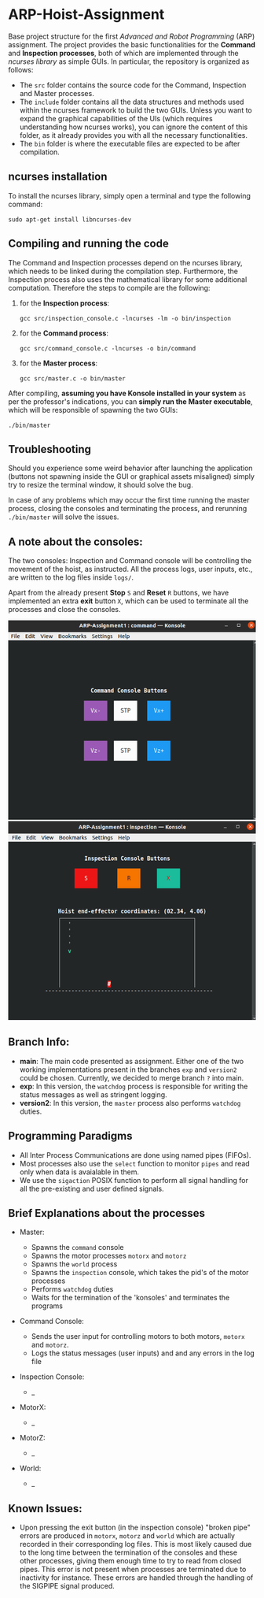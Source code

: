# ARP-Hoist-Assignment
Base project structure for the first *Advanced and Robot Programming* (ARP) assignment.
The project provides the basic functionalities for the **Command** and **Inspection processes**, both of which are implemented through the *ncurses library* as simple GUIs. In particular, the repository is organized as follows:
- The `src` folder contains the source code for the Command, Inspection and Master processes.
- The `include` folder contains all the data structures and methods used within the ncurses framework to build the two GUIs. Unless you want to expand the graphical capabilities of the UIs (which requires understanding how ncurses works), you can ignore the content of this folder, as it already provides you with all the necessary functionalities.
- The `bin` folder is where the executable files are expected to be after compilation.

## ncurses installation
To install the ncurses library, simply open a terminal and type the following command:
```console
sudo apt-get install libncurses-dev
```

## Compiling and running the code
The Command and Inspection processes depend on the ncurses library, which needs to be linked during the compilation step. Furthermore, the Inspection process also uses the mathematical library for some additional computation. Therefore the steps to compile are the following:
1. for the **Inspection process**:
	```console
	gcc src/inspection_console.c -lncurses -lm -o bin/inspection
	```
2. for the **Command process**:
	```console
	gcc src/command_console.c -lncurses -o bin/command
	```
3. for the **Master process**:
	```console
	gcc src/master.c -o bin/master
	```

After compiling, **assuming you have Konsole installed in your system** as per the professor's indications, you can **simply run the Master executable**, which will be responsible of spawning the two GUIs:
```console
./bin/master
```

## Troubleshooting

Should you experience some weird behavior after launching the application (buttons not spawning inside the GUI or graphical assets misaligned) simply try to resize the terminal window, it should solve the bug.

In case of any problems which may occur the first time running the master process, closing the consoles and terminating the process, and rerunning `./bin/master` will solve the issues.

## A note about the consoles:

The two consoles: Inspection and Command console will be controlling the movement of the hoist, as instructed. All the process logs, user inputs, etc., are written to the log files inside `logs/`. 

Apart from the already present **Stop** `S` and **Reset** `R` buttons, we have implemented an extra **exit** button `X`, which can be used to terminate all the processes and close the consoles.

![Command Console](images/command_console.png)
![Inspection Console](images/inspection_console.png)

## Branch Info:

- **main**: The main code presented as assignment. Either one of the two working implementations present in the branches `exp` and `version2` could be chosen. Currently, we decided to merge branch `?` into main.
- **exp**: In this version, the `watchdog` process is responsible for writing the status messages as well as stringent logging.
- **version2**: In this version, the `master` process also performs `watchdog` duties.


## Programming Paradigms

- All Inter Process Communications are done using named pipes (FIFOs).
- Most processes also use the `select` function to monitor `pipes` and read only when data is avaialable in them.
- We use the `sigaction` POSIX function to perform all signal handling for all the pre-existing and user defined signals.


## Brief Explanations about the processes

- Master: 
	- Spawns the `command` console 
	- Spawns the motor processes `motorx` and `motorz`
	- Spawns the `world` process
	- Spawns the `inspection` console, which takes the pid's of the motor processes
	- Performs `watchdog` duties
	- Waits for the termination of the 'konsoles' and terminates the programs

- Command Console:
	- Sends the user input for controlling motors to both motors, `motorx` and `motorz`.
	- Logs the status messages (user inputs) and and any errors in the log file

- Inspection Console:
	- _

- MotorX:
	- _

- MotorZ:
	- _

- World:
	- _


## Known Issues:

- Upon pressing the exit button (in the inspection console) "broken pipe" errors are produced in `motorx`, `motorz` and `world` which are actually recorded in their corresponding log files. This is most likely caused due to the long time between the termination of the consoles and these other processes, giving them enough time to try to read from closed pipes. This error is not present when processes are terminated due to inactivity for instance. These errors are handled through the handling of the SIGPIPE signal produced.
